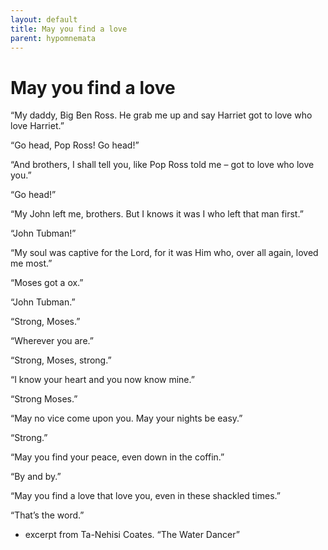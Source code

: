 ```yaml
---
layout: default
title: May you find a love
parent: hypomnemata
---
```

# May you find a love

“My daddy, Big Ben Ross. He grab me up and say Harriet got to love who love Harriet.”

“Go head, Pop Ross! Go head!”

“And brothers, I shall tell you, like Pop Ross told me – got to love who love you.”

“Go head!”

“My John left me, brothers. But I knows it was I who left that man first.”

“John Tubman!”

“My soul was captive for the Lord, for it was Him who, over all again, loved me most.”

“Moses got a ox.”

“John Tubman.”

“Strong, Moses.”

“Wherever you are.”

“Strong, Moses, strong.”

“I know your heart and you now know mine.”

“Strong Moses.”

“May no vice come upon you. May your nights be easy.”

“Strong.”

“May you find your peace, even down in the coffin.”

“By and by.”

“May you find a love that love you, even in these shackled times.”

“That’s the word.”

- excerpt from Ta-Nehisi Coates. “The Water Dancer”